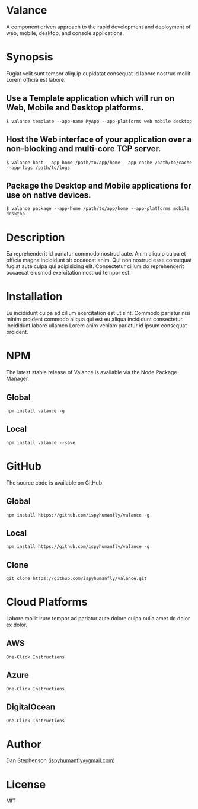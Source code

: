 # Valance
A component driven approach to the rapid development and deployment of web, mobile, desktop, and console applications.

# Synopsis
Fugiat velit sunt tempor aliquip cupidatat consequat id labore nostrud mollit Lorem officia est labore.

## Use a Template application which will run on Web, Mobile and Desktop platforms.
    $ valance template --app-name MyApp --app-platforms web mobile desktop

## Host the Web interface of your application over a non-blocking and multi-core TCP server.
    $ valance host --app-home /path/to/app/home --app-cache /path/to/cache --app-logs /path/to/logs

## Package the Desktop and Mobile applications for use on native devices.
    $ valance package --app-home /path/to/app/home --app-platforms mobile desktop

# Description
Ea reprehenderit id pariatur commodo nostrud aute. Anim aliquip culpa et officia magna incididunt sit occaecat anim. Qui non nostrud esse consequat fugiat aute culpa qui adipisicing elit. Consectetur cillum do reprehenderit occaecat eiusmod exercitation nostrud tempor est.

# Installation
Eu incididunt culpa ad cillum exercitation est ut sint. Commodo pariatur nisi minim proident commodo aliqua qui est eu aliqua incididunt consectetur. Incididunt labore ullamco Lorem anim veniam pariatur id ipsum consequat proident.

# NPM
The latest stable release of Valance is available via the Node Package Manager.

## Global

    npm install valance -g

## Local
    npm install valance --save

# GitHub
The source code is available on GitHub.

## Global
    npm install https://github.com/ispyhumanfly/valance -g

## Local
    npm install https://github.com/ispyhumanfly/valance -g

## Clone
    git clone https://github.com/ispyhumanfly/valance.git

# Cloud Platforms
Labore mollit irure tempor ad pariatur aute dolore culpa nulla amet do dolor ex dolor.

## AWS
    One-Click Instructions

## Azure
    One-Click Instructions

## DigitalOcean
    One-Click Instructions

# Author
Dan Stephenson (ispyhumanfly@gmail.com)

# License
MIT
